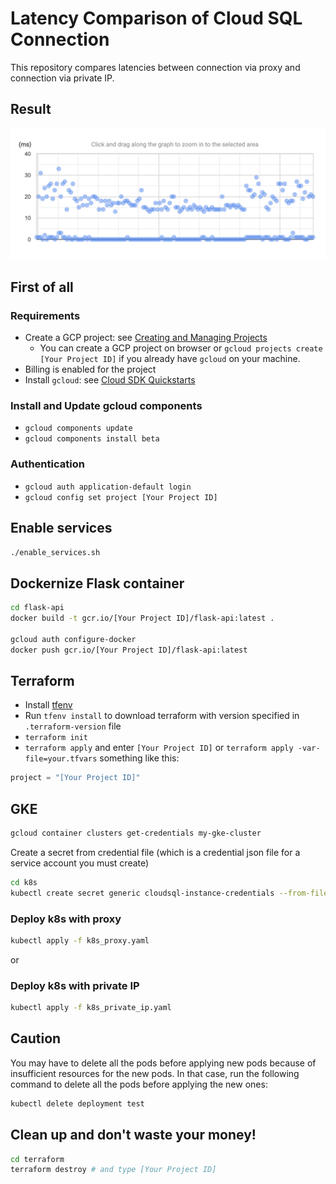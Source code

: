 # Latency Comparison of Cloud SQL Connection

This repository compares latencies between connection via proxy and connection via private IP.

## Result

![proxy](./images/proxy.png)

## First of all

### Requirements

* Create a GCP project: see [Creating and Managing Projects](https://cloud.google.com/resource-manager/docs/creating-managing-projects)
  * You can create a GCP project on browser or `gcloud projects create [Your Project ID]` if you already have `gcloud` on your machine.
* Billing is enabled for the project
* Install `gcloud`: see [Cloud SDK Quickstarts](https://cloud.google.com/sdk/docs/quickstarts)

### Install and Update gcloud components

* `gcloud components update`
* `gcloud components install beta`

### Authentication

* `gcloud auth application-default login`
* `gcloud config set project [Your Project ID]`

## Enable services

```bash
./enable_services.sh
```

## Dockernize Flask container

```bash
cd flask-api
docker build -t gcr.io/[Your Project ID]/flask-api:latest .

gcloud auth configure-docker
docker push gcr.io/[Your Project ID]/flask-api:latest
```

## Terraform

* Install [tfenv](https://github.com/tfutils/tfenv)
* Run `tfenv install` to download terraform with version specified in `.terraform-version` file
* `terraform init`
* `terraform apply` and enter `[Your Project ID]` or `terraform apply -var-file=your.tfvars` something like this:

```your.tfvars
project = "[Your Project ID]"
```

## GKE

```bash
gcloud container clusters get-credentials my-gke-cluster
```

Create a secret from credential file (which is a credential json file for a service account you must create)

```bash
cd k8s
kubectl create secret generic cloudsql-instance-credentials --from-file=./credentials.json
```

### Deploy k8s with proxy

```bash
kubectl apply -f k8s_proxy.yaml
```

or

### Deploy k8s with private IP

```bash
kubectl apply -f k8s_private_ip.yaml
```

## Caution

You may have to delete all the pods before applying new pods because of insufficient resources for the new pods. In that case, run the following command to delete all the pods before applying the new ones:

```bash
kubectl delete deployment test
```

## Clean up and don't waste your money!

```bash
cd terraform
terraform destroy # and type [Your Project ID]
```
